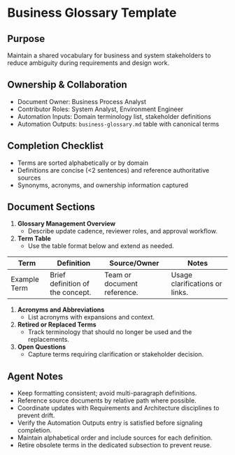 # Business Glossary Template

## Purpose

Maintain a shared vocabulary for business and system stakeholders to reduce ambiguity during requirements and design
work.

## Ownership & Collaboration

- Document Owner: Business Process Analyst
- Contributor Roles: System Analyst, Environment Engineer
- Automation Inputs: Domain terminology list, stakeholder definitions
- Automation Outputs: `business-glossary.md` table with canonical terms

## Completion Checklist

- Terms are sorted alphabetically or by domain
- Definitions are concise (<2 sentences) and reference authoritative sources
- Synonyms, acronyms, and ownership information captured

## Document Sections

1. **Glossary Management Overview**
   - Describe update cadence, reviewer roles, and approval workflow.
2. **Term Table**
   - Use the table format below and extend as needed.

| Term | Definition | Source/Owner | Notes |
| --- | --- | --- | --- |
| Example Term | Brief definition of the concept. | Team or document reference. | Usage clarifications or links. |

1. **Acronyms and Abbreviations**
   - List acronyms with expansions and context.
2. **Retired or Replaced Terms**
   - Track terminology that should no longer be used and the replacements.
3. **Open Questions**
   - Capture terms requiring clarification or stakeholder decision.

## Agent Notes

- Keep formatting consistent; avoid multi-paragraph definitions.
- Reference source documents by relative path where possible.
- Coordinate updates with Requirements and Architecture disciplines to prevent drift.
- Verify the Automation Outputs entry is satisfied before signaling completion.
- Maintain alphabetical order and include sources for each definition.
- Retire obsolete terms in the dedicated subsection to prevent reuse.
